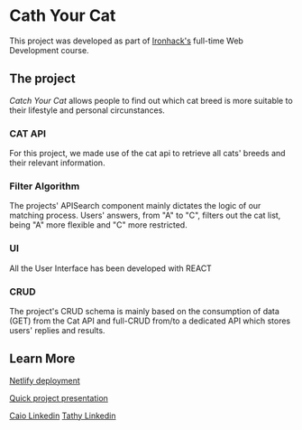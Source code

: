 # Cath Your Cat

This project was developed as part of [Ironhack's](https://www.ironhack.com/en) full-time Web Development course.

## The project

_Catch Your Cat_ allows people to find out which cat breed is more suitable to their lifestyle and personal circunstances.

### CAT API

For this project, we made use of the cat api to retrieve all cats' breeds and their relevant information.

### Filter Algorithm

The projects' APISearch component mainly dictates the logic of our matching process.
Users' answers, from "A" to "C", filters out the cat list, being "A" more flexible and "C" more restricted.

### UI

All the User Interface has been developed with REACT

### CRUD

The project's CRUD schema is mainly based on the consumption of data (GET) from the Cat API and full-CRUD from/to a dedicated API which stores users' replies and results.

## Learn More

[Netlify deployment](https://catchyourcat.netlify.app/)

[Quick project presentation](https://www.canva.com/design/DAFFylZSH6o/pBlWW7DG9VKVOWEVpGXghg/view?utm_content=DAFFylZSH6o&utm_campaign=designshare&utm_medium=link&utm_source=publishpresent)

[Caio Linkedin](https://www.linkedin.com/in/caiopgarcia/)
[Tathy Linkedin](https://www.linkedin.com/in/tathyanna-maximiano/)
